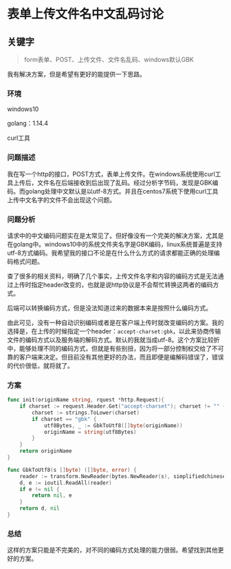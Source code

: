 # 表单上传文件名中文乱码讨论

## 关键字

> form表单、POST、上传文件、文件名乱码、windows默认GBK

我有解决方案，但是希望有更好的能提供一下思路。

### 环境
windows10

golang：1.14.4

curl工具

### 问题描述

我在写一个http的接口，POST方式，表单上传文件。在windows系统使用curl工具上传后，文件名在后端接收到后出现了乱码。经过分析字节码，发现是GBK编码。而golang处理中文默认是以utf-8方式。并且在centos7系统下使用curl工具上传中文名字的文件不会出现这个问题。

### 问题分析

请求中的中文编码问题实在是太常见了。但好像没有一个完美的解决方案，尤其是在golang中。windows10中的系统文件夹名字是GBK编码，linux系统普遍是支持utf-8方式编码。我希望我的接口不论是在什么什么方式的请求都能正确的处理编码格式问题。

查了很多的相关资料，明确了几个事实，上传文件名字和内容的编码方式是无法通过上传时指定header改变的，也就是说http协议是不会帮忙转换这两者的编码方式。

后端可以转换编码方式，但是没法知道过来的数据本来是按照什么编码方式。

由此可见，没有一种自动识别编码或者是在客户端上传时就改变编码的方案。我的选择是，在上传的时候指定一个header：`accept-charset:gbk`，以此来协商传输文件的编码方式以及服务端的解码方式。默认的我就当成utf-8。这个方案比较折中，能够处理不同的编码方式，但就是有些别扭，因为将一部分控制权交给了不可靠的客户端来决定。但目前没有其他更好的办法，而且即便是编解码错误了，错误的代价很低，就将就了。

### 方案

```go
func init(originName string, rquest *http.Request){
    if charset := request.Header.Get("accept-charset"); charset != "" {
    	charset := strings.ToLower(charset)
    	if charset == "gbk" {
    		utf8Bytes, _ := GbkToUtf8([]byte(originName))
    		originName = string(utf8Bytes)
    	}
    }
    return originName
}

func GbkToUtf8(s []byte) ([]byte, error) {
	reader := transform.NewReader(bytes.NewReader(s), simplifiedchinese.GBK.NewDecoder())
	d, e := ioutil.ReadAll(reader)
	if e != nil {
		return nil, e
	}
	return d, nil
}
```

### 总结

这样的方案只能是不完美的，对不同的编码方式处理的能力很弱。希望找到其他更好的方案。